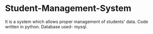 # Student-Management-System
It is a system which allows proper management of students' data. Code written in python. Database used- mysql.
